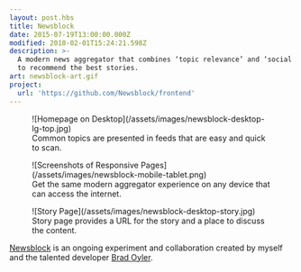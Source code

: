 ```yaml
---
layout: post.hbs
title: Newsblock
date: 2015-07-19T13:00:00.000Z
modified: 2018-02-01T15:24:21.598Z
description: >-
  A modern news aggregator that combines ‘topic relevance’ and ‘social trends’
  to recommend the best stories.
art: newsblock-art.gif
project:
  url: 'https://github.com/Newsblock/frontend'
---
```

<figure class="media-full">
![Homepage on Desktop](/assets/images/newsblock-desktop-lg-top.jpg)
<figcaption>Common topics are presented in feeds that are easy and quick to scan.</figcaption>
</figure>

<figure>
![Screenshots of Responsive Pages](/assets/images/newsblock-mobile-tablet.png)
<figcaption>Get the same modern aggregator experience on any device that can access the internet.</figcaption>
</figure>

<figure class="media-full">
![Story Page](/assets/images/newsblock-desktop-story.jpg)
<figcaption>Story page provides a URL for the story and a place to discuss the content.</figcaption>
</figure>

[Newsblock](https://github.com/Newsblock/frontend) is an ongoing experiment and collaboration created by myself and the talented developer [Brad Oyler](http://bradoyler.com/).
